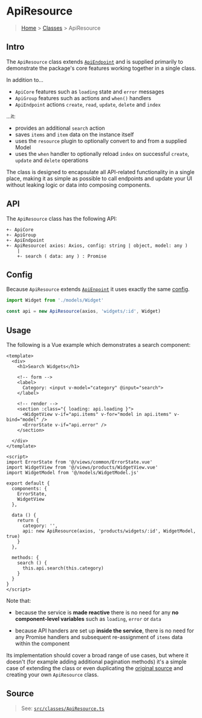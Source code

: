 # ApiResource

> [Home](../README.md) &gt; [Classes](README.md) &gt; ApiResource

## Intro

The `ApiResource` class extends [`ApiEndpoint`](ApiEndpoint.md) and is supplied primarily to demonstrate the package's core features working together in a single class.

In addition to...

- `ApiCore` features such as `loading` state and `error` messages
- `ApiGroup` features such as actions and `when()` handlers
- `ApiEndpoint` actions `create`, `read`, `update`, `delete` and `index`

...it:

- provides an additional `search` action
- saves `items` and `item` data on the instance itself
- uses the `resource` plugin to optionally convert to and from a supplied Model
- uses the `when` handler to optionally reload `index` on successful `create`, `update` and `delete` operations

The class is designed to encapsulate all API-related functionality in a single place, making it as simple as possible to call endpoints and update your UI without leaking logic or data into composing components.

## API

The `ApiResource` class has the following API:


```
+- ApiCore
+- ApiGroup
+- ApiEndpoint
+- ApiResource( axios: Axios, config: string | object, model: any )
    |
    +- search ( data: any ) : Promise
```

## Config

Because `ApiResource` extends [`ApiEnpoint`](ApiEndpoint.md) it uses exactly the same [config](ApiEndpoint.md#config).

```js
import Widget from './models/Widget'

const api = new ApiResource(axios, 'widgets/:id', Widget)
```

## Usage

The following is a Vue example which demonstrates a search component:
 

```vue
<template>
  <div>
    <h1>Search Widgets</h1>
    
    <!-- form -->
    <label>
      Category: <input v-model="category" @input="search">
    </label>

    <!-- render -->
    <section :class="{ loading: api.loading }">
      <WidgetView v-if="api.items" v-for="model in api.items" v-bind="model" />
      <ErrorState v-if="api.error" />
    </section>

  </div>
</template>

<script>
import ErrorState from '@/views/common/ErrorState.vue'
import WidgetView from '@/views/products/WidgetView.vue'
import WidgetModel from '@/models/WidgetModel.js'

export default {
  components: {
    ErrorState,
    WidgetView
  },
  
  data () {
    return {
      category: '',
      api: new ApiResource(axios, 'products/widgets/:id', WidgetModel, true)
    }
  },
  
  methods: {
    search () {
      this.api.search(this.category)
    }
  }
}
</script>
```

Note that:
 
- because the service is **made reactive** there is no need for any **no component-level variables** such as `loading`, `error` or `data`
 
 - because API handers are set up **inside the service**, there is no need for any Promise handlers and subsequent re-assignment of `items` data within the component

Its implementation should cover a broad range of use cases, but where it doesn't (for example adding additional pagination methods) it's a simple case of extending the class or even duplicating the [original source](https://github.com/davestewart/axios-actions/blob/master/src/classes/ApiResource.ts) and creating your own `ApiResource` class.

## Source

> See: [`src/classes/ApiResource.ts`](https://github.com/davestewart/axios-actions/blob/master/src/classes/ApiResource.ts)

